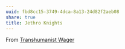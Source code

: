 ```yaml
---
uuid: fbd8cc15-3749-4dca-8a13-24d82f2aeb08
share: true
title: Jethro Knights
---
```

From [Transhumanist Wager](/96b74864-ae25-4506-85fc-07e68424be59)